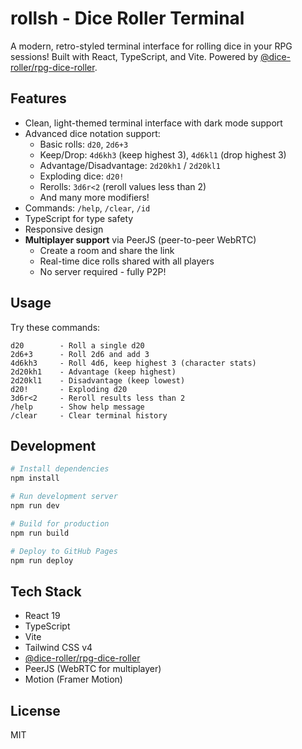 # rollsh - Dice Roller Terminal

A modern, retro-styled terminal interface for rolling dice in your RPG sessions! Built with React, TypeScript, and Vite. Powered by [@dice-roller/rpg-dice-roller](https://dice-roller.github.io/documentation/).

## Features

- Clean, light-themed terminal interface with dark mode support
- Advanced dice notation support:
  - Basic rolls: `d20`, `2d6+3`
  - Keep/Drop: `4d6kh3` (keep highest 3), `4d6kl1` (drop highest 3)
  - Advantage/Disadvantage: `2d20kh1` / `2d20kl1`
  - Exploding dice: `d20!`
  - Rerolls: `3d6r<2` (reroll values less than 2)
  - And many more modifiers!
- Commands: `/help`, `/clear`, `/id`
- TypeScript for type safety
- Responsive design
- **Multiplayer support** via PeerJS (peer-to-peer WebRTC)
  - Create a room and share the link
  - Real-time dice rolls shared with all players
  - No server required - fully P2P!

## Usage

Try these commands:
```
d20        - Roll a single d20
2d6+3      - Roll 2d6 and add 3
4d6kh3     - Roll 4d6, keep highest 3 (character stats)
2d20kh1    - Advantage (keep highest)
2d20kl1    - Disadvantage (keep lowest)
d20!       - Exploding d20
3d6r<2     - Reroll results less than 2
/help      - Show help message
/clear     - Clear terminal history
```

## Development

```bash
# Install dependencies
npm install

# Run development server
npm run dev

# Build for production
npm run build

# Deploy to GitHub Pages
npm run deploy
```

## Tech Stack

- React 19
- TypeScript
- Vite
- Tailwind CSS v4
- [@dice-roller/rpg-dice-roller](https://www.npmjs.com/package/@dice-roller/rpg-dice-roller)
- PeerJS (WebRTC for multiplayer)
- Motion (Framer Motion)

## License

MIT
